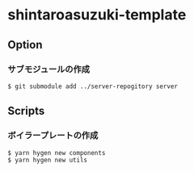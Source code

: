 # shintaroasuzuki-template

## Option

### サブモジュールの作成

```
$ git submodule add ../server-repogitory server
```

## Scripts

### ボイラープレートの作成

```
$ yarn hygen new components
$ yarn hygen new utils
```
